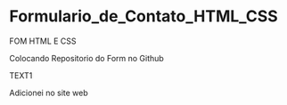 # Formulario_de_Contato_HTML_CSS
 FOM HTML E CSS

Colocando Repositorio do Form no Github

TEXT1

Adicionei no site web
